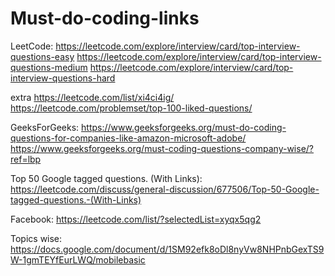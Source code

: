 # Must-do-coding-links
LeetCode:
https://leetcode.com/explore/interview/card/top-interview-questions-easy
https://leetcode.com/explore/interview/card/top-interview-questions-medium
https://leetcode.com/explore/interview/card/top-interview-questions-hard

extra
https://leetcode.com/list/xi4ci4ig/
https://leetcode.com/problemset/top-100-liked-questions/

GeeksForGeeks:
https://www.geeksforgeeks.org/must-do-coding-questions-for-companies-like-amazon-microsoft-adobe/
https://www.geeksforgeeks.org/must-coding-questions-company-wise/?ref=lbp

Top 50 Google tagged questions. (With Links):
https://leetcode.com/discuss/general-discussion/677506/Top-50-Google-tagged-questions.-(With-Links)

Facebook:
https://leetcode.com/list/?selectedList=xyqx5qg2

Topics wise:
https://docs.google.com/document/d/1SM92efk8oDl8nyVw8NHPnbGexTS9W-1gmTEYfEurLWQ/mobilebasic

